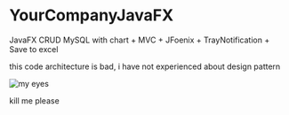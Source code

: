 # YourCompanyJavaFX
JavaFX CRUD MySQL with chart + MVC + JFoenix + TrayNotification + Save to excel

this code architecture is bad, i have not experienced about design pattern

![my eyes](https://media1.tenor.com/images/0df93de0139f4b8b3b4312ffea7986ee/tenor.gif?itemid=6098534)

kill me please
